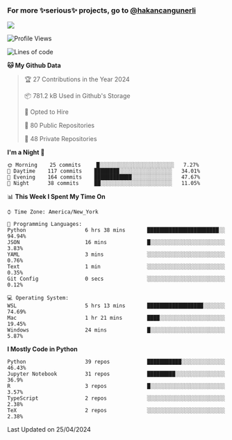 ### For more ✨serious✨ projects, go to [@hakancangunerli](https://github.com/hakancangunerli)

![](https://github-readme-stats.vercel.app/api/top-langs/?username=hakancangunerli&layout=compact&hide=jupyter%20notebook,tex,html,shell,CSS,Ruby,Makefile,EmberScript,MATLAB,C&langs_count=6&exclude_repo=2015-csharp,gt_code,gsu_code,uga_code,uga_robotics)

<!--START_SECTION:waka-->
![Profile Views](http://img.shields.io/badge/Profile%20Views-0-blue)

![Lines of code](https://img.shields.io/badge/From%20Hello%20World%20I%27ve%20Written-480930%20lines%20of%20code-blue)

**🐱 My Github Data** 

> 🏆 27 Contributions in the Year 2024
 > 
> 📦 781.2 kB Used in Github's Storage 
 > 
> 💼 Opted to Hire
 > 
> 📜 80 Public Repositories 
 > 
> 🔑 48 Private Repositories  
 > 
**I'm a Night 🦉** 

```text
🌞 Morning    25 commits     █░░░░░░░░░░░░░░░░░░░░░░░░   7.27% 
🌆 Daytime    117 commits    ████████░░░░░░░░░░░░░░░░░   34.01% 
🌃 Evening    164 commits    ████████████░░░░░░░░░░░░░   47.67% 
🌙 Night      38 commits     ██░░░░░░░░░░░░░░░░░░░░░░░   11.05%

```


📊 **This Week I Spent My Time On** 

```text
⌚︎ Time Zone: America/New_York

💬 Programming Languages: 
Python                   6 hrs 38 mins       ███████████████████████░░   94.94% 
JSON                     16 mins             █░░░░░░░░░░░░░░░░░░░░░░░░   3.83% 
YAML                     3 mins              ░░░░░░░░░░░░░░░░░░░░░░░░░   0.76% 
Text                     1 min               ░░░░░░░░░░░░░░░░░░░░░░░░░   0.35% 
Git Config               0 secs              ░░░░░░░░░░░░░░░░░░░░░░░░░   0.12%

💻 Operating System: 
WSL                      5 hrs 13 mins       ██████████████████░░░░░░░   74.69% 
Mac                      1 hr 21 mins        ████░░░░░░░░░░░░░░░░░░░░░   19.45% 
Windows                  24 mins             █░░░░░░░░░░░░░░░░░░░░░░░░   5.87%

```

**I Mostly Code in Python** 

```text
Python                   39 repos            ███████████░░░░░░░░░░░░░░   46.43% 
Jupyter Notebook         31 repos            █████████░░░░░░░░░░░░░░░░   36.9% 
R                        3 repos             █░░░░░░░░░░░░░░░░░░░░░░░░   3.57% 
TypeScript               2 repos             ░░░░░░░░░░░░░░░░░░░░░░░░░   2.38% 
TeX                      2 repos             ░░░░░░░░░░░░░░░░░░░░░░░░░   2.38%

```



 Last Updated on 25/04/2024
<!--END_SECTION:waka-->


